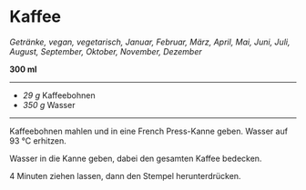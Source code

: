 # Kaffee

*Getränke, vegan, vegetarisch, Januar, Februar, März, April, Mai, Juni, Juli, August, September, Oktober, November, Dezember*

**300 ml**

---

- *29 g* Kaffeebohnen
- *350 g* Wasser

---

Kaffeebohnen mahlen und in eine French Press-Kanne geben. Wasser auf 93 °C erhitzen.

Wasser in die Kanne geben, dabei den gesamten Kaffee bedecken. 

4 Minuten ziehen lassen, dann den Stempel herunterdrücken.
